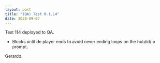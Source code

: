 ```yaml
---
layout: post
title: "(QA) Test 0.1.14"
date: 2020-09-07
---
```


Test 114 deployed to QA.
 * Blocks until de player ends to avoid never ending loops on the hub/id/ip
   prompt.

Gerardo.

